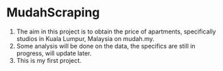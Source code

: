 # MudahScraping

1. The aim in this project is to obtain the price of apartments, specifically studios in Kuala Lumpur, Malaysia on mudah.my.
2. Some analysis will be done on the data, the specifics are still in progress, will update later.
3. This is my first project.